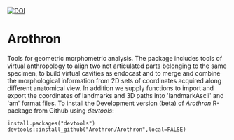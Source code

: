 [![DOI](https://zenodo.org/badge/DOI/10.5281/zenodo.1243783.svg)](https://doi.org/10.5281/zenodo.1243783)

# Arothron
Tools for geometric morphometric analysis. The package includes tools of virtual anthropology to align two not articulated parts belonging to the same specimen, to build virtual cavities as endocast and to merge and combine the morphological information from 2D sets of coordinates acquired along different anatomical view. In addition we supply functions to import and export the coordinates of landmarks and 3D paths into 'landmarkAscii' and 'am' format files.
To install the Development version (beta) of *Arothron* R-package from Github using *devtools*:

```{r} 
install.packages("devtools")
devtools::install_github("Arothron/Arothron",local=FALSE)
```

